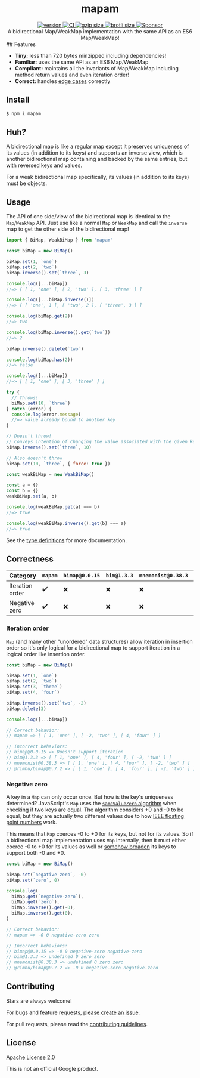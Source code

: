 <h1 align="center">
  mapam
</h1>

<div align="center">
  <a href="https://npmjs.org/package/mapam">
    <img src="https://badgen.net/npm/v/mapam" alt="version" />
  </a>
  <a href="https://github.com/TomerAberbach/mapam/actions">
    <img src="https://github.com/TomerAberbach/mapam/workflows/CI/badge.svg" alt="CI" />
  </a>
  <a href="https://unpkg.com/mapam/dist/index.min.js">
    <img src="https://deno.bundlejs.com/?q=mapam&badge" alt="gzip size" />
  </a>
  <a href="https://unpkg.com/mapam/dist/index.min.js">
    <img src="https://deno.bundlejs.com/?q=mapam&config={%22compression%22:{%22type%22:%22brotli%22}}&badge" alt="brotli size" />
  </a>
  <a href="https://github.com/sponsors/TomerAberbach">
    <img src="https://img.shields.io/static/v1?label=Sponsor&message=%E2%9D%A4&logo=GitHub&color=%23fe8e86" alt="Sponsor">
  </a>
</div>

<div align="center">
  A bidirectional Map/WeakMap implementation with the same API as an ES6 Map/WeakMap!
</div>
## Features

- **Tiny:** less than 720 bytes minzipped including dependencies!
- **Familiar:** uses the same API as an ES6 Map/WeakMap
- **Compliant:** maintains all the invariants of Map/WeakMap including method
  return values and even iteration order!
- **Correct:** handles [edge cases](#correctness) correctly

## Install

```sh
$ npm i mapam
```

## Huh?

A bidirectional map is like a regular map except it preserves uniqueness of its
values (in addition to its keys) and supports an inverse view, which is another
bidirectional map containing and backed by the same entries, but with reversed
keys and values.

For a weak bidirectional map specifically, its values (in addition to its keys)
must be objects.

## Usage

The API of one side/view of the bidirectional map is identical to the
`Map`/`WeakMap` API. Just use like a normal `Map` or `WeakMap` and call the
`inverse` map to get the other side of the bidirectional map!

```js
import { BiMap, WeakBiMap } from 'mapam'

const biMap = new BiMap()

biMap.set(1, `one`)
biMap.set(2, `two`)
biMap.inverse().set(`three`, 3)

console.log([...biMap])
//=> [ [ 1, 'one' ], [ 2, 'two' ], [ 3, 'three' ] ]

console.log([...biMap.inverse()])
//=> [ [ 'one', 1 ], [ 'two', 2 ], [ 'three', 3 ] ]

console.log(biMap.get(2))
//=> two

console.log(biMap.inverse().get(`two`))
//=> 2

biMap.inverse().delete(`two`)

console.log(biMap.has(2))
//=> false

console.log([...biMap])
//=> [ [ 1, 'one' ], [ 3, 'three' ] ]

try {
  // Throws!
  biMap.set(10, `three`)
} catch (error) {
  console.log(error.message)
  //=> value already bound to another key
}

// Doesn't throw!
// Conveys intention of changing the value associated with the given key
biMap.inverse().set(`three`, 10)

// Also doesn't throw
biMap.set(10, `three`, { force: true })

const weakBiMap = new WeakBiMap()

const a = {}
const b = {}
weakBiMap.set(a, b)

console.log(weakBiMap.get(a) === b)
//=> true

console.log(weakBiMap.inverse().get(b) === a)
//=> true
```

See the
[type definitions](https://github.com/TomerAberbach/mapam/blob/main/src/index.d.ts)
for more documentation.

## Correctness

| Category        | `mapam`            | `bimap@0.0.15` | `bim@1.3.3` | `mnemonist@0.38.3` | `@rimbu/bimap@0.7.2` |
| --------------- | ------------------ | -------------- | ----------- | ------------------ | -------------------- |
| Iteration order | :heavy_check_mark: | :x:            | :x:         | :x:                | :x:                  |
| Negative zero   | :heavy_check_mark: | :x:            | :x:         | :x:                | :x:                  |

### Iteration order

`Map` (and many other "unordered" data structures) allow iteration in insertion
order so it's only logical for a bidirectional map to support iteration in a
logical order like insertion order.

```js
const biMap = new BiMap()

biMap.set(1, `one`)
biMap.set(2, `two`)
biMap.set(3, `three`)
biMap.set(4, `four`)

biMap.inverse().set(`two`, -2)
biMap.delete(3)

console.log([...biMap])

// Correct behavior:
// mapam => [ [ 1, 'one' ], [ -2, 'two' ], [ 4, 'four' ] ]

// Incorrect behaviors:
// bimap@0.0.15 => Doesn't support iteration
// bim@1.3.3 => [ [ 1, 'one' ], [ 4, 'four' ], [ -2, 'two' ] ]
// mnemonist@0.38.3 => [ [ 1, 'one' ], [ 4, 'four' ], [ -2, 'two' ] ]
// @rimbu/bimap@0.7.2 => [ [ 1, 'one' ], [ 4, 'four' ], [ -2, 'two' ] ]
```

### Negative zero

A key in a `Map` can only occur once. But how is the key's uniqueness
determined? JavaScript's `Map` uses the
[`sameValueZero` algorithm](https://developer.mozilla.org/en-US/docs/Web/JavaScript/Equality_comparisons_and_sameness#same-value-zero_equality)
when checking if two keys are equal. The algorithm considers +0 and -0 to be
equal, but they are actually two different values due to how
[IEEE floating point numbers](https://www.johndcook.com/blog/2010/06/15/why-computers-have-signed-zero)
work.

This means that `Map` coerces -0 to +0 for its keys, but not for its values. So
if a bidirectional map implementation uses `Map` internally, then it must either
coerce -0 to +0 for its values as well or
[somehow broaden](https://github.com/TomerAberbach/svkc) its keys to support
both -0 and +0.

```js
const biMap = new BiMap()

biMap.set(`negative-zero`, -0)
biMap.set(`zero`, 0)

console.log(
  biMap.get(`negative-zero`),
  biMap.get(`zero`),
  biMap.inverse().get(-0),
  biMap.inverse().get(0),
)

// Correct behavior:
// mapam => -0 0 negative-zero zero

// Incorrect behaviors:
// bimap@0.0.15 => -0 0 negative-zero negative-zero
// bim@1.3.3 => undefined 0 zero zero
// mnemonist@0.38.3 => undefined 0 zero zero
// @rimbu/bimap@0.7.2 => -0 0 negative-zero negative-zero
```

## Contributing

Stars are always welcome!

For bugs and feature requests,
[please create an issue](https://github.com/TomerAberbach/mapam/issues/new).

For pull requests, please read the
[contributing guidelines](https://github.com/TomerAberbach/mapam/blob/main/contributing.md).

## License

[Apache License 2.0](https://github.com/TomerAberbach/mapam/blob/main/license)

This is not an official Google product.

